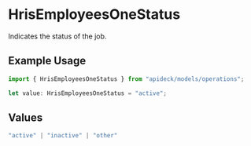 # HrisEmployeesOneStatus

Indicates the status of the job.

## Example Usage

```typescript
import { HrisEmployeesOneStatus } from "apideck/models/operations";

let value: HrisEmployeesOneStatus = "active";
```

## Values

```typescript
"active" | "inactive" | "other"
```
